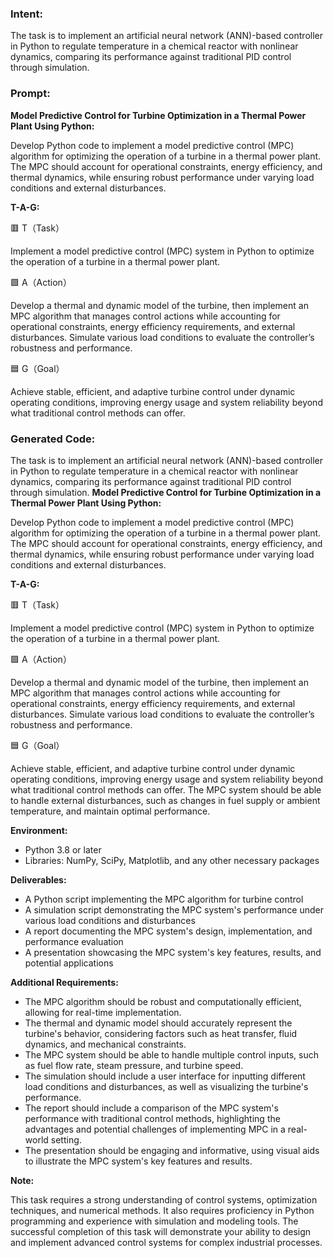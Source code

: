 ### Intent:
The task is to implement an artificial neural network (ANN)-based controller in Python to regulate temperature in a chemical reactor with nonlinear dynamics, comparing its performance against traditional PID control through simulation.

### Prompt:
**Model Predictive Control for Turbine Optimization in a Thermal Power Plant Using Python:**

Develop Python code to implement a model predictive control (MPC) algorithm for optimizing the operation of a turbine in a thermal power plant. The MPC should account for operational constraints, energy efficiency, and thermal dynamics, while ensuring robust performance under varying load conditions and external disturbances.

**T-A-G:**

🟥 T（Task）

Implement a model predictive control (MPC) system in Python to optimize the operation of a turbine in a thermal power plant.

🟩 A（Action）

Develop a thermal and dynamic model of the turbine, then implement an MPC algorithm that manages control actions while accounting for operational constraints, energy efficiency requirements, and external disturbances. Simulate various load conditions to evaluate the controller’s robustness and performance.

🟦 G（Goal）

Achieve stable, efficient, and adaptive turbine control under dynamic operating conditions, improving energy usage and system reliability beyond what traditional control methods can offer.

### Generated Code:
The task is to implement an artificial neural network (ANN)-based controller in Python to regulate temperature in a chemical reactor with nonlinear dynamics, comparing its performance against traditional PID control through simulation.
**Model Predictive Control for Turbine Optimization in a Thermal Power Plant Using Python:**

Develop Python code to implement a model predictive control (MPC) algorithm for optimizing the operation of a turbine in a thermal power plant. The MPC should account for operational constraints, energy efficiency, and thermal dynamics, while ensuring robust performance under varying load conditions and external disturbances.

**T-A-G:**

🟥 T（Task）

Implement a model predictive control (MPC) system in Python to optimize the operation of a turbine in a thermal power plant.

🟩 A（Action）

Develop a thermal and dynamic model of the turbine, then implement an MPC algorithm that manages control actions while accounting for operational constraints, energy efficiency requirements, and external disturbances. Simulate various load conditions to evaluate the controller’s robustness and performance.

🟦 G（Goal）

Achieve stable, efficient, and adaptive turbine control under dynamic operating conditions, improving energy usage and system reliability beyond what traditional control methods can offer. The MPC system should be able to handle external disturbances, such as changes in fuel supply or ambient temperature, and maintain optimal performance.

**Environment:**

- Python 3.8 or later
- Libraries: NumPy, SciPy, Matplotlib, and any other necessary packages

**Deliverables:**

- A Python script implementing the MPC algorithm for turbine control
- A simulation script demonstrating the MPC system's performance under various load conditions and disturbances
- A report documenting the MPC system's design, implementation, and performance evaluation
- A presentation showcasing the MPC system's key features, results, and potential applications

**Additional Requirements:**

- The MPC algorithm should be robust and computationally efficient, allowing for real-time implementation.
- The thermal and dynamic model should accurately represent the turbine's behavior, considering factors such as heat transfer, fluid dynamics, and mechanical constraints.
- The MPC system should be able to handle multiple control inputs, such as fuel flow rate, steam pressure, and turbine speed.
- The simulation should include a user interface for inputting different load conditions and disturbances, as well as visualizing the turbine's performance.
- The report should include a comparison of the MPC system's performance with traditional control methods, highlighting the advantages and potential challenges of implementing MPC in a real-world setting.
- The presentation should be engaging and informative, using visual aids to illustrate the MPC system's key features and results.

**Note:**

This task requires a strong understanding of control systems, optimization techniques, and numerical methods. It also requires proficiency in Python programming and experience with simulation and modeling tools. The successful completion of this task will demonstrate your ability to design and implement advanced control systems for complex industrial processes.
